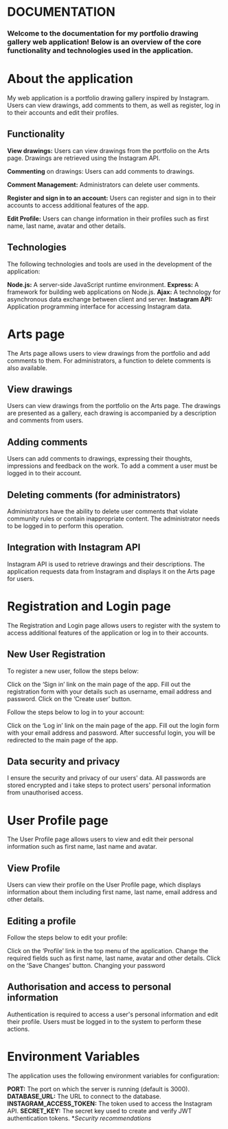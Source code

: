# DOCUMENTATION

### Welcome to the documentation for my portfolio drawing gallery web application! Below is an overview of the core functionality and technologies used in the application.

# About the application

My web application is a portfolio drawing gallery inspired by Instagram. Users can view drawings, add comments to them, as well as register, log in to their accounts and edit their profiles.

## Functionality

**View drawings:** Users can view drawings from the portfolio on the Arts page. Drawings are retrieved using the Instagram API.

**Commenting** on drawings: Users can add comments to drawings.

**Comment Management:** Administrators can delete user comments.

**Register and sign in to an account:** Users can register and sign in to their accounts to access additional features of the app.

**Edit Profile:** Users can change information in their profiles such as first name, last name, avatar and other details.

## Technologies

The following technologies and tools are used in the development of the application:

**Node.js:** A server-side JavaScript runtime environment.
**Express:** A framework for building web applications on Node.js.
**Ajax:** A technology for asynchronous data exchange between client and server.
**Instagram API:** Application programming interface for accessing Instagram data.

# Arts page

The Arts page allows users to view drawings from the portfolio and add comments to them. For administrators, a function to delete comments is also available.

## View drawings

Users can view drawings from the portfolio on the Arts page. The drawings are presented as a gallery, each drawing is accompanied by a description and comments from users.

## Adding comments

Users can add comments to drawings, expressing their thoughts, impressions and feedback on the work. To add a comment a user must be logged in to their account.

## Deleting comments (for administrators)

Administrators have the ability to delete user comments that violate community rules or contain inappropriate content. The administrator needs to be logged in to perform this operation.

## Integration with Instagram API

Instagram API is used to retrieve drawings and their descriptions. The application requests data from Instagram and displays it on the Arts page for users.

# Registration and Login page

The Registration and Login page allows users to register with the system to access additional features of the application or log in to their accounts.

## New User Registration

To register a new user, follow the steps below:

Click on the ‘Sign in’ link on the main page of the app.
Fill out the registration form with your details such as username, email address and password.
Click on the ‘Create user’ button.

Follow the steps below to log in to your account:

Click on the ‘Log in’ link on the main page of the app.
Fill out the login form with your email address and password.
After successful login, you will be redirected to the main page of the app.

## Data security and privacy

I ensure the security and privacy of our users' data. All passwords are stored encrypted and i take steps to protect users' personal information from unauthorised access.

# User Profile page

The User Profile page allows users to view and edit their personal information such as first name, last name and avatar.

## View Profile

Users can view their profile on the User Profile page, which displays information about them including first name, last name, email address and other details.

## Editing a profile

Follow the steps below to edit your profile:

Click on the ‘Profile’ link in the top menu of the application.
Change the required fields such as first name, last name, avatar and other details.
Click on the ‘Save Changes’ button.
Changing your password

## Authorisation and access to personal information

Authentication is required to access a user's personal information and edit their profile. Users must be logged in to the system to perform these actions.

# Environment Variables

The application uses the following environment variables for configuration:

**PORT:** The port on which the server is running (default is 3000).
**DATABASE_URL:** The URL to connect to the database.
**INSTAGRAM_ACCESS_TOKEN:** The token used to access the Instagram API.
**SECRET_KEY:** The secret key used to create and verify JWT authentication tokens. \*_Security recommendations_
